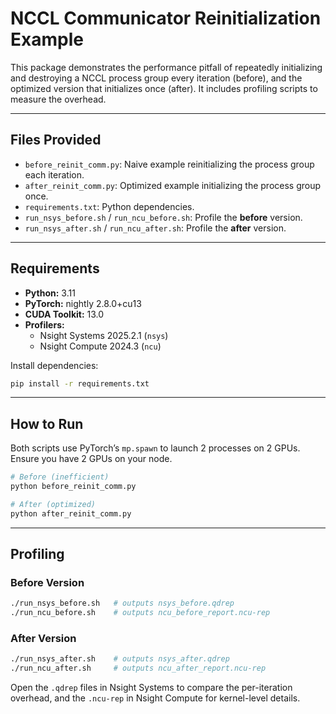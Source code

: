 # NCCL Communicator Reinitialization Example

This package demonstrates the performance pitfall of repeatedly initializing and destroying a NCCL process group every iteration (before), and the optimized version that initializes once (after). It includes profiling scripts to measure the overhead.

---

## Files Provided

- `before_reinit_comm.py`: Naive example reinitializing the process group each iteration.
- `after_reinit_comm.py`: Optimized example initializing the process group once.
- `requirements.txt`: Python dependencies.
- `run_nsys_before.sh` / `run_ncu_before.sh`: Profile the **before** version.
- `run_nsys_after.sh` / `run_ncu_after.sh`: Profile the **after** version.

---

## Requirements

- **Python:** 3.11  
- **PyTorch:** nightly 2.8.0+cu13  
- **CUDA Toolkit:** 13.0  
- **Profilers:**  
  - Nsight Systems 2025.2.1 (`nsys`)  
  - Nsight Compute 2024.3 (`ncu`)

Install dependencies:

```bash
pip install -r requirements.txt
```

---

## How to Run

Both scripts use PyTorch’s `mp.spawn` to launch 2 processes on 2 GPUs. Ensure you have 2 GPUs on your node.

```bash
# Before (inefficient)
python before_reinit_comm.py

# After (optimized)
python after_reinit_comm.py
```

---

## Profiling

### Before Version
```bash
./run_nsys_before.sh   # outputs nsys_before.qdrep
./run_ncu_before.sh    # outputs ncu_before_report.ncu-rep
```

### After Version
```bash
./run_nsys_after.sh    # outputs nsys_after.qdrep
./run_ncu_after.sh     # outputs ncu_after_report.ncu-rep
```

Open the `.qdrep` files in Nsight Systems to compare the per-iteration overhead, and the `.ncu-rep` in Nsight Compute for kernel-level details.
